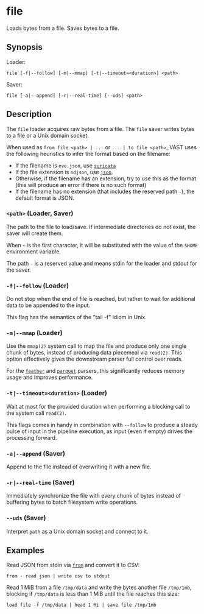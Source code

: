 # file

Loads bytes from a file. Saves bytes to a file.

## Synopsis

Loader:

```
file [-f|--follow] [-m|--mmap] [-t|--timeout=<duration>] <path>
```

Saver:

```
file [-a|--append] [-r|--real-time] [--uds] <path>
```

## Description

The `file` loader acquires raw bytes from a file. The `file` saver writes bytes
to a file or a Unix domain socket.

When used as `from file <path> | ...` or `... | to file <path>`, VAST uses the following heuristics to infer the format based on the filename:

- If the filename is `eve.json`, use [`suricata`](../formats/suricata.md)
- If the file extension is `ndjson`, use [`json`](../formats/json.md).
- Otherwise, if the filename has an extension, try to use this as the format  (this will produce an error if there is no such format)
- If the filename has no extension (that includes the reserved path `-`), the default format is JSON.

### `<path>` (Loader, Saver)

The path to the file to load/save. If intermediate directories do not exist, the
saver will create them.

When `~` is the first character, it will be substituted with the value of the
`$HOME` environment variable.

The path `-` is a reserved value and means stdin for the loader and stdout for
the saver.

### `-f|--follow` (Loader)

Do not stop when the end of file is reached, but rather to wait for additional
data to be appended to the input.

This flag has the semantics of the "tail -f" idiom in Unix.

### `-m|--mmap` (Loader)

Use the `mmap(2)` system call to map the file and produce only one single chunk
of bytes, instead of producing data piecemeal via `read(2)`. This option
effectively gives the downstream parser full control over reads.

For the [`feather`](../formats/feather.md) and
[`parquet`](../formats/parquet.md) parsers, this significantly reduces memory
usage and improves performance.

### `-t|--timeout=<duration>` (Loader)

Wait at most for the provided duration when performing a blocking call to the
system call `read(2)`.

This flags comes in handy in combination with `--follow` to produce a steady
pulse of input in the pipeline execution, as input (even if empty) drives the
processing forward.

### `-a|--append` (Saver)

Append to the file instead of overwriting it with a new file.

### `-r|--real-time` (Saver)

Immediately synchronize the file with every chunk of bytes instead of buffering
bytes to batch filesystem write operations.

### `--uds` (Saver)

Interpret `path` as a Unix domain socket and connect to it.

## Examples

Read JSON from stdin via [`from`](../operators/sources/from.md) and convert
it to CSV:

```
from - read json | write csv to stdout
```

Read 1 MiB from a file `/tmp/data` and write the bytes another file `/tmp/1mb`,
blocking if `/tmp/data` is less than 1 MiB until the file reaches this size:

```
load file -f /tmp/data | head 1 Mi | save file /tmp/1mb
```

